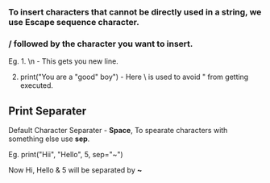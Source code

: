 ### To insert characters that cannot be directly used in a string, we use Escape sequence character.

### / followed by the character you want to insert.

Eg. 1. \n - This gets you new line.

2. print("You are a \"good\" boy") - Here \ is used to avoid " from getting executed.

## Print Separater

Default Character Separater - **Space**, To spearate characters with something else use **sep**.

Eg. print("Hii", "Hello", 5, sep="~")

Now Hi, Hello & 5 will be separated by **~**

